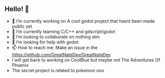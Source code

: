 ## Hello! 👋
- 🔭 I’m currently working on A cool godot project that hasnt been made public yet
- 🌱 I’m currently learning C/C++ and gdscript/godot
- 👯 I’m looking to collaborate on nothing atm
- 🤔 I’m looking for help with godot
- 📫 How to reach me: Make an issue in the https://github.com/GreatNateDev/GreatNateDev
- I will get back to working on CoolBlue but maybe not The Adventures Of Phoenix
- The secret project is related to pokemon ooo
